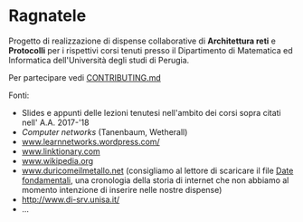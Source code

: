 # Ragnatele
Progetto di realizzazione di dispense collaborative di **Architettura reti** e **Protocolli** per i rispettivi corsi tenuti presso il Dipartimento di Matematica ed Informatica dell'Università degli studi di Perugia.

Per partecipare vedi [CONTRIBUTING.md](https://github.com/Disorganizzazione/Ragnatele/blob/master/CONTRIBUTING.md)

Fonti:
+ Slides e appunti delle lezioni tenutesi nell'ambito dei corsi sopra citati nell' A.A. 2017-'18
+ *Computer networks* (Tanenbaum, Wetherall)
+ www.learnnetworks.wordpress.com/
+ www.linktionary.com
+ www.wikipedia.org
+ www.duricomeilmetallo.net (consigliamo al lettore di scaricare il file [Date fondamentali](http://www.duricomeilmetallo.net/home/bbestia/uni/appunti/224/riassunto-architettura-delle-reti/), una cronologia della storia di internet che non abbiamo al momento intenzione di inserire nelle nostre dispense)
+ http://www.di-srv.unisa.it/
+ ...


